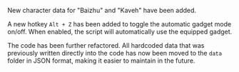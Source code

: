 New character data for "Baizhu" and "Kaveh" have been added.

A new hotkey `Alt + Z` has been added to toggle the automatic gadget mode on/off. When enabled, the script will automatically use the equipped gadget.

The code has been further refactored. All hardcoded data that was previously written directly into the code has now been moved to the `data` folder in JSON format, making it easier to maintain in the future.